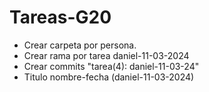 # Tareas-G20

- Crear carpeta por persona.
- Crear rama por tarea daniel-11-03-2024
- Crear commits "tarea(4): daniel-11-03-24"
- Titulo nombre-fecha (daniel-11-03-2024)
